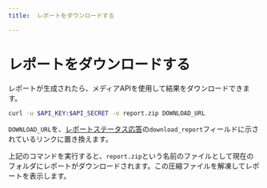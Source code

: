 ```yaml
---
title:  レポートをダウンロードする

---
```


レポートをダウンロードする
=============

レポートが生成されたら、メディアAPIを使用して結果をダウンロードできます。

```bash
curl -u $API_KEY:$API_SECRET -o report.zip DOWNLOAD_URL
```

`DOWNLOAD_URL`を、[レポートステータス応答](/reports/tutorials/create-and-retrieve-a-report/reports/check-report-status)の`download_report`フィールドに示されているリンクに置き換えます。

上記のコマンドを実行すると、`report.zip`という名前のファイルとして現在のフォルダにレポートがダウンロードされます。この圧縮ファイルを解凍してレポートを表示します。

